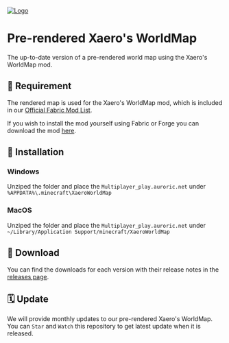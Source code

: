 <!-- Variables (this block will not be visible in the readme -->
[banner]: https://i.imgur.com/GridNlA.png
[link]: https://github.com/auroric-platform/xaero-world-map/
<!-- End of variables block -->

[![Logo][banner]][link]

# Pre-rendered Xaero's WorldMap
The up-to-date version of a pre-rendered world map using the Xaero's WorldMap mod.


## 🔗 Requirement
The rendered map is used for the Xaero's WorldMap mod, which is included in our [Official Fabric Mod List](https://github.com/auroric-platform/fabric-mods).

If you wish to install the mod yourself using Fabric or Forge you can download the mod [here](https://www.curseforge.com/minecraft/mc-mods/xaeros-world-map/files).


## 🔧 Installation
### Windows
Unziped the folder and place the `Multiplayer_play.auroric.net` under `%APPDATA%\.minecraft\XaeroWorldMap`

### MacOS
Unziped the folder and place the `Multiplayer_play.auroric.net` under `~/Library/Application Support/minecraft/XaeroWorldMap`


## 💾 Download
You can find the downloads for each version with their release notes in the [releases page](https://github.com/auroric-platform/xaero-world-map/releases).


## 🗓 Update
We will provide monthly updates to our pre-rendered Xaero's WorldMap. You can `Star` and `Watch` this repository to get latest update when it is released.

